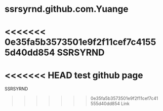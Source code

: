# ssrsyrnd.github.com.Yuange
<<<<<<< 0e35fa5b3573501e9f2f11cef7c41555d40dd854
SSRSYRND
=======
<<<<<<< HEAD
test github page
=======
SSRSYRND
>>>>>>> 0e35fa5b3573501e9f2f11cef7c41555d40dd854
>>>>>>> Link
